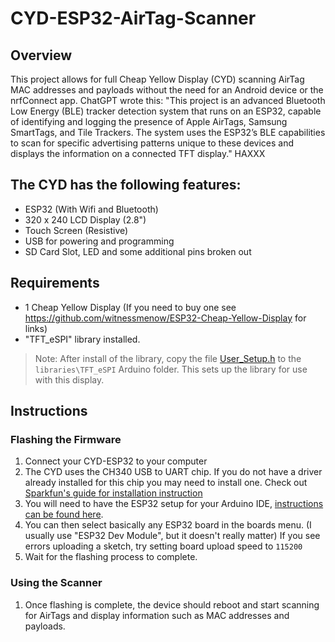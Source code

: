 # CYD-ESP32-AirTag-Scanner

## Overview
This project allows for full Cheap Yellow Display (CYD) scanning AirTag MAC addresses and payloads without the need for an Android device or the nrfConnect app. ChatGPT wrote this: "This project is an advanced Bluetooth Low Energy (BLE) tracker detection system that runs on an ESP32, capable of identifying and logging the presence of Apple AirTags, Samsung SmartTags, and Tile Trackers. The system uses the ESP32’s BLE capabilities to scan for specific advertising patterns unique to these devices and displays the information on a connected TFT display." HAXXX

## The CYD has the following features:
- ESP32 (With Wifi and Bluetooth)
- 320 x 240 LCD Display (2.8")
- Touch Screen (Resistive)
- USB for powering and programming
- SD Card Slot, LED and some additional pins broken out

## Requirements
- 1 Cheap Yellow Display (If you need to buy one see https://github.com/witnessmenow/ESP32-Cheap-Yellow-Display for links)
- "TFT_eSPI" library installed.
> Note: After install of the library, copy the file [User_Setup.h](https://github.com/witnessmenow/ESP32-Cheap-Yellow-Display/blob/main/DisplayConfig/User_Setup.h) to the `libraries\TFT_eSPI` Arduino folder. This sets up the library for use with this display.

## Instructions

### Flashing the Firmware
1. Connect your CYD-ESP32 to your computer
2. The CYD uses the CH340 USB to UART chip. If you do not have a driver already installed for this chip you may need to install one. Check out [Sparkfun's guide for installation instruction](https://learn.sparkfun.com/tutorials/how-to-install-ch340-drivers/all)
3. You will need to have the ESP32 setup for your Arduino IDE, [instructions can be found here](https://docs.espressif.com/projects/arduino-esp32/en/latest/installing.html).
4. You can then select basically any ESP32 board in the boards menu. (I usually use "ESP32 Dev Module", but it doesn't really matter) If you see errors uploading a sketch, try setting board upload speed to `115200`
5. Wait for the flashing process to complete.

### Using the Scanner
1. Once flashing is complete, the device should reboot and start scanning for AirTags and display information such as MAC addresses and payloads.
